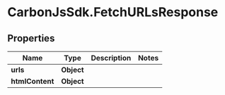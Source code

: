 # CarbonJsSdk.FetchURLsResponse

## Properties

Name | Type | Description | Notes
------------ | ------------- | ------------- | -------------
**urls** | **Object** |  | 
**htmlContent** | **Object** |  | 


